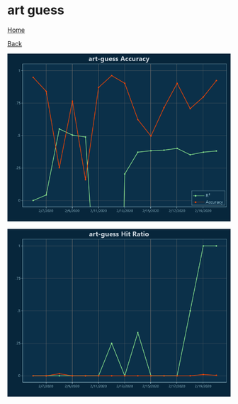 # art guess

[Home](../index.md)

[Back](art.md)

![art-guess R²](../images/art_guess_Accuracy.png "art-guess R²")

![art-guess Hit Ratio](../images/art_guess_HitRatio.png "art-guess Hit Ratio")

